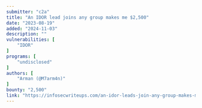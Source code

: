 ```yaml
---
submitter: "c2a"
title: "An IDOR lead joins any group makes me $2,500"
date: "2023-08-19"
added: "2024-11-03"
description: ""
vulnerabilities: [
    "IDOR"
]
programs: [
    "undisclosed"
]
authors: [
    "Arman (@M7arm4n)"
]
bounty: "2,500"
link: "https://infosecwriteups.com/an-idor-leads-join-any-group-makes-me-2-500-406eb9e463a3"
---
```




